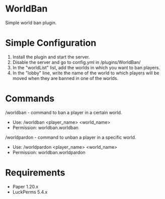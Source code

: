 # WorldBan
Simple world ban plugin.

# Simple Configuration
1) Install the plugin and start the server.
2) Disable the server and go to config.yml in <ServerFolder>/plugins/WorldBan/
3) In the "worldList" list, add the worlds in which you want to ban players.
4) In the "lobby" line, write the name of the world to which players will be moved when they are banned in one of the worlds.

# Commands
/worldban - command to ban a player in a certain world.
- Use: /worldban <player_name> <world_name>
- Permission: worldban.worldban

/worldpardon - command to unban a player in a specific world.
- Use: /worldpardon <player_name> <world_name>
- Permission: worldban.worldpardon

# Requirements
- Paper 1.20.x
- LuckPerms 5.4.x

